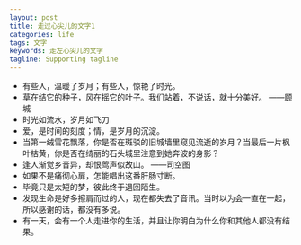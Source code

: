 ```yaml
---
layout: post
title: 走过心尖儿的文字1
categories: life
tags: 文字
keywords: 走左心尖儿的文字
tagline: Supporting tagline
---
```

+ 有些人，温暖了岁月；有些人，惊艳了时光。
+ 草在结它的种子，风在摇它的叶子。我们站着，不说话，就十分美好。  ——顾城
+ 时光如流水，岁月如飞刀
+ 爱，是时间的刻度；情，是岁月的沉淀。
+ 当第一绒雪花飘落，你是否在斑驳的旧城墙里窥见流逝的岁月？当最后一片枫叶枯黄，你是否在绮丽的石头城里注意到她奔波的身影？
+ 逢人渐觉乡音异，却恨莺声似故山。  ——司空图
+ 如果不是痛彻心扉，怎能唱出这番肝肠寸断。
+ 毕竟只是太短的梦，彼此终于退回陌生。
+ 发现生命是好多擦肩而过的人，现在都失去了音讯。当时以为会一直在一起，所以感谢的话，都没有多说。
+ 有一天，会有一个人走进你的生活，并且让你明白为什么你和其他人都没有结果。 
